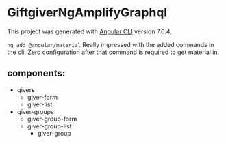 # GiftgiverNgAmplifyGraphql

This project was generated with [Angular CLI](https://github.com/angular/angular-cli) version 7.0.4,

`ng add @angular/material` Really impressed with the added commands in the cli. Zero configuration after that command is required to get material in.

## components:
  - givers
    - giver-form
    - giver-list
  - giver-groups
    - giver-group-form 
    - giver-group-list
      - giver-group
